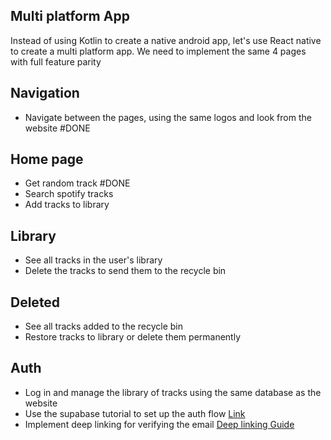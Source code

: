 
## Multi platform App

Instead of using Kotlin to create a native android app, let's use React native to create a multi platform app.
We need to implement the same 4 pages with full feature parity


## Navigation
- Navigate between the pages, using the same logos and look from the website #DONE 

## Home page
- Get random track #DONE 
- Search spotify tracks
- Add tracks to library

## Library
- See all tracks in the user's library
- Delete the tracks to send them to the recycle bin


## Deleted 
- See all tracks added to the recycle bin
- Restore tracks to library or delete them permanently

## Auth
- Log in and manage the library of tracks using the same database as the website
- Use the supabase tutorial to set up the auth flow [Link](https://supabase.com/docs/guides/getting-started/tutorials/with-expo-react-native)
- Implement deep linking for verifying the email [Deep linking Guide](https://supabase.com/docs/guides/auth/native-mobile-deep-linking?platform=react-native)
